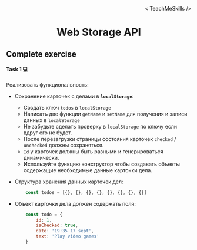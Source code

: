 <p align='right'>< TeachMeSkills /></p>
<h1 align='center'>Web Storage API</h1>

## Complete exercise

#### Task 1 💻

Реализовать функциональность:

+ Сохранение карточек с делами в **`localStorage`**:
    + Создать ключ `todos` в `localStorage`
    + Написать две функции `getName` и `setName` для получения и записи данных в `localStorage`
    + Не забудьте сделать проверку в `localStorage` по ключу если вдруг его не будет.
    + После перезагрузки страницы состояния карточек `checked` / `unchecked` должны сохраняться.
    + `Id` у карточек должны быть разными и генерироваться динамически.
    + Используйте функцию конструктор чтобы создавать объекты содержащие необходимые данные карточки дела.

+ Структура хранения данных карточек дел:

    ```javascript
        const todos = [{}, {}, {}, {}, {}, {}, {}, {}]
    ```

+ Объект карточки дела должен содержать поля: 

    ```javascript
        const todo = {
            id: 1,
            isChecked: true,
            date: '19:35 17 sept',
            text: 'Play video games'
        }
    ```

